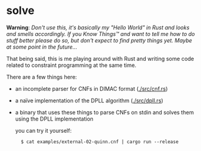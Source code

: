 # solve

**Warning**: *Don't use this, it's basically my "Hello World" in Rust
and looks and smells accordingly.  If you Know Things™ and want to tell
me how to do stuff better please do so, but don't expect to find pretty
things yet.  Maybe at some point in the future...*

That being said, this is me playing around with Rust and writing some
code related to constraint programming at the same time.

There are a few things here:

- an incomplete parser for CNFs in DIMAC format ([./src/cnf.rs](./src/cnf.rs))
- a naïve implementation of the DPLL algorithm ([./src/dpll.rs](./src/dpll.rs))
- a binary that uses these things to parse CNFs on stdin and solves them
    using the DPLL implementation

    you can try it yourself:

        $ cat examples/external-02-quinn.cnf | cargo run --release
